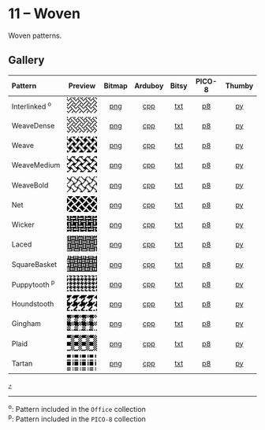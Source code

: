 # 11 – Woven

Woven patterns.

## Gallery

| Pattern | Preview | Bitmap | Arduboy | Bitsy | PICO-8 | Thumby |
| :------ | :-----: | :----: | :-----: | :---: | :----: | :----: |
| Interlinked <sup>o</sup>| <img width="64" height="32" src="../docs/art/Interlinked.png" alt=""> | [png](png/Interlinked.png) | [cpp](Woven.h#L12-L23) | [txt](Woven.bitsy.txt#L5-L14) | [p𝟪](woven.p8.lua#L7-L19) | [py](Woven.thumby.py#L5-L16) |
| WeaveDense | <img width="64" height="32" src="../docs/art/WeaveDense.png" alt=""> | [png](png/WeaveDense.png) | [cpp](Woven.h#L25-L36) | [txt](Woven.bitsy.txt#L16-L25) | [p𝟪](woven.p8.lua#L21-L33) | [py](Woven.thumby.py#L18-L29) |
| Weave | <img width="64" height="32" src="../docs/art/Weave.png" alt=""> | [png](png/Weave.png) | [cpp](Woven.h#L38-L49) | [txt](Woven.bitsy.txt#L27-L36) | [p𝟪](woven.p8.lua#L35-L47) | [py](Woven.thumby.py#L31-L42) |
| WeaveMedium | <img width="64" height="32" src="../docs/art/WeaveMedium.png" alt=""> | [png](png/WeaveMedium.png) | [cpp](Woven.h#L51-L62) | [txt](Woven.bitsy.txt#L38-L47) | [p𝟪](woven.p8.lua#L49-L61) | [py](Woven.thumby.py#L44-L55) |
| WeaveBold | <img width="64" height="32" src="../docs/art/WeaveBold.png" alt=""> | [png](png/WeaveBold.png) | [cpp](Woven.h#L64-L75) | [txt](Woven.bitsy.txt#L49-L58) | [p𝟪](woven.p8.lua#L63-L75) | [py](Woven.thumby.py#L57-L68) |
| Net | <img width="64" height="32" src="../docs/art/Net.png" alt=""> | [png](png/Net.png) | [cpp](Woven.h#L77-L88) | [txt](Woven.bitsy.txt#L60-L69) | [p𝟪](woven.p8.lua#L77-L89) | [py](Woven.thumby.py#L70-L81) |
| Wicker | <img width="64" height="32" src="../docs/art/Wicker.png" alt=""> | [png](png/Wicker.png) | [cpp](Woven.h#L90-L101) | [txt](Woven.bitsy.txt#L71-L80) | [p𝟪](woven.p8.lua#L91-L103) | [py](Woven.thumby.py#L83-L94) |
| Laced | <img width="64" height="32" src="../docs/art/Laced.png" alt=""> | [png](png/Laced.png) | [cpp](Woven.h#L103-L114) | [txt](Woven.bitsy.txt#L82-L91) | [p𝟪](woven.p8.lua#L105-L117) | [py](Woven.thumby.py#L96-L107) |
| SquareBasket | <img width="64" height="32" src="../docs/art/SquareBasket.png" alt=""> | [png](png/SquareBasket.png) | [cpp](Woven.h#L116-L127) | [txt](Woven.bitsy.txt#L93-L102) | [p𝟪](woven.p8.lua#L119-L131) | [py](Woven.thumby.py#L109-L120) |
| Puppytooth <sup>p</sup>| <img width="64" height="32" src="../docs/art/Puppytooth.png" alt=""> | [png](png/Puppytooth.png) | [cpp](Woven.h#L129-L141) | [txt](Woven.bitsy.txt#L104-L113) | [p𝟪](woven.p8.lua#L133-L146) | [py](Woven.thumby.py#L122-L133) |
| Houndstooth | <img width="64" height="32" src="../docs/art/Houndstooth.png" alt=""> | [png](png/Houndstooth.png) | [cpp](Woven.h#L143-L154) | [txt](Woven.bitsy.txt#L115-L124) | [p𝟪](woven.p8.lua#L148-L160) | [py](Woven.thumby.py#L135-L146) |
| Gingham | <img width="64" height="32" src="../docs/art/Gingham.png" alt=""> | [png](png/Gingham.png) | [cpp](Woven.h#L156-L167) | [txt](Woven.bitsy.txt#L126-L135) | [p𝟪](woven.p8.lua#L162-L174) | [py](Woven.thumby.py#L148-L159) |
| Plaid | <img width="64" height="32" src="../docs/art/Plaid.png" alt=""> | [png](png/Plaid.png) | [cpp](Woven.h#L169-L180) | [txt](Woven.bitsy.txt#L137-L146) | [p𝟪](woven.p8.lua#L176-L188) | [py](Woven.thumby.py#L161-L172) |
| Tartan | <img width="64" height="32" src="../docs/art/Tartan.png" alt=""> | [png](png/Tartan.png) | [cpp](Woven.h#L182-L193) | [txt](Woven.bitsy.txt#L148-L157) | [p𝟪](woven.p8.lua#L190-L202) | [py](Woven.thumby.py#L174-L185) |


[`⤴`](#gallery)

---

<sup>o</sup>: Pattern included in the `Office` collection  
<sup>p</sup>: Pattern included in the `PICO-8` collection

<br>
